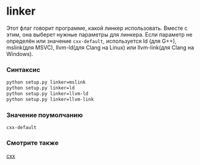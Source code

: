 # linker
Этот флаг говорит программе, какой линкер использовать.
Вместе с этим, она выберет нужные параметры для линкера.
Если параметр не определён или значение `cxx-default`, используется ld (для G++), mslink(для MSVC),
llvm-ld(для Clang на Linux) или llvm-link(для Clang на Windows).
### Синтаксис
```bash
python setup.py linker=mslink
python setup.py linker=ld
python setup.py linker=llvm-ld
python setup.py linker=llvm-link
```
### Значение поумолчанию
`cxx-default`
### Смотрите также
[cxx](cxx.md)